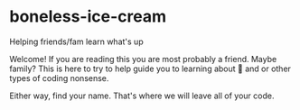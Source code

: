 # boneless-ice-cream
Helping friends/fam learn what's up

Welcome! If you are reading this you are most probably a friend. Maybe family?
This is here to try to help guide you to learning about 🐍 and or other types of coding nonsense.

Either way, find your name. That's where we will leave all of your code.
